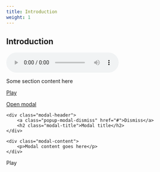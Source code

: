 ```yaml
---
title: Introduction
weight: 1
---
```

## Introduction

<div class="audio-container">
<audio class="audio-player" controls="controls" preload="auto">
  <source type="audio/mpeg" src="{{ site.baseurl }}/audio/test.mp3"/>
</audio>
</div>


Some section content here
<div class="video-container">
<div class="bbplayer">
   <a tabindex="0" href="#" class="bb-rewind"></a>
   <a tabindex="0" href="#" class="bb-play">Play</a>
   <span class="bb-trackTime"></span> 
   <span class="bb-trackLength"></span>
   <span class="bb-trackTitle"></span>
   <audio>
     <!-- 
     playlist of audio files in MP3 and
     OGG format for cross browser support
     -->
     <source type="audio/mpeg" src="{{ site.baseurl }}/audio/test.mp3"/>
   </audio>
</div>
</div>

<a class="popup-modal" href="#test-modal">Open modal</a>

<div id="test-modal" class="white-popup-block mfp-hide">

	<div class="modal-header">
		<a class="popup-modal-dismiss" href="#">Dismiss</a>
		<h2 class="modal-title">Modal title</h2>
	</div>
	
	<div class="modal-content">
		<p>Modal content goes here</p>
	</div>
	
</div>

<div class="video-container">
<div class="bbplayer">
   <span class="bb-rewind"></span>
   <span class="bb-play">Play</span>
   <span class="bb-trackTime"></span> 
   <span class="bb-trackLength"></span>
   <span class="bb-trackTitle"></span>
   <audio>
     <!-- 
     playlist of audio files in MP3 and
     OGG format for cross browser support
     -->
     <source type="audio/mpeg" src="{{ site.baseurl }}/audio/test.mp3"/>
   </audio>
</div>
</div>





